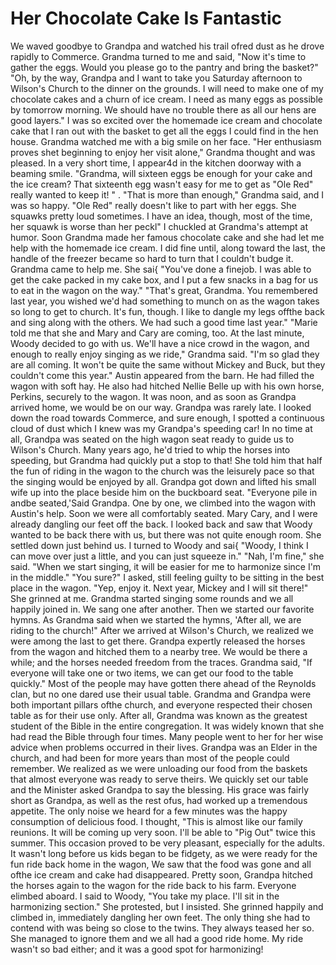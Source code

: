 Her Chocolate Cake Is Fantastic
===============================

We waved goodbye to Grandpa and watched his trail ofred dust as he drove rapidly to Commerce.
Grandma turned to me and said, "Now it's time to gather the eggs. Would you please go to the pantry
and bring the basket?" "Oh, by the way, Grandpa and I want to take you Saturday afternoon to
Wilson's Church to the dinner on the grounds. I will need to make one of my chocolate cakes and a
churn of ice cream. I need as many eggs as possible by tomorrow morning. We should have no trouble
there as all our hens are good layers." I was so excited over the homemade ice cream and chocolate
cake that I ran out with the basket to get all the eggs I could find in the hen house.  Grandma
watched me with a big smile on her face. "Her enthusiasm proves shet beginning to enjoy her visit
alone," Grandma thought and was pleased.  In a very short time, I appear4d in the kitchen doorway
with a beaming smile. "Grandma, will sixteen eggs be enough for your cake and the ice cream? That
sixteenth egg wasn't easy for me to get as "Ole Red" really wanted to keep it! " . "That is more
than enough," Grandma said, and I was so happy. "Ole Red" really doesn't like to part with her eggs.
She squawks pretty loud sometimes. I have an idea, though, most of the time, her squawk is worse
than her peckl" I chuckled at Grandma's attempt at humor.  Soon Grandma made her famous chocolate
cake and she had let me help with the homemade ice cream. I did fine until, along toward the last,
the handle of the freezer became so hard to turn that I couldn't budge it. Grandma came to help me.
She sai{ "You've done a finejob. I was able to get the cake packed in my cake box, and I put a few
snacks in a bag for us to eat in the wagon on the way." "That's great, Grandma. You remembered last
year, you wished we'd had something to munch on as the wagon takes so long to get to church. It's
fun, though. I like to dangle my legs offthe back and sing along with the others. We had such a good
time last year." "Marie told me that she and Mary and Cary are coming, too. At the last minute,
Woody decided to go with us. We'll have a nice crowd in the wagon, and enough to really enjoy
singing as we ride," Grandma said.  "I'm so glad they are all coming. It won't be quite the same
without Mickey and Buck, but they couldn't come this year." Austin appeared from the barn. He had
filled the wagon with soft hay. He also had hitched Nellie Belle up with his own horse, Perkins,
securely to the wagon. It was noon, and as soon as Grandpa arrived home, we would be on our way.
Grandpa was rarely late.  I looked down the road towards Commerce, and sure enough, I spotted a
continuous cloud of dust which I knew was my Grandpa's speeding car! In no time at all, Grandpa was
seated on the high wagon seat ready to guide us to Wilson's Church. Many years ago, he'd tried to
whip the horses into speeding, but Grandma had quickly put a stop to that! She told him that half
the fun of riding in the wagon to the church was the leisurely pace so that the singing would be
enjoyed by all.  Grandpa got down and lifted his small wife up into the place beside him on the
buckboard seat. "Everyone pile in andbe seated,'Said Grandpa.  One by one, we climbed into the wagon
with Austin's help. Soon we were all comfortably seated. Mary Cary, and I were already dangling our
feet off the back. I looked back and saw that Woody wanted to be back there with us, but there was
not quite enough room. She settled down just behind us. I turned to Woody and sai{ "Woody, I think I
can move over just a little, and you can just squeeze in." "Nah, I'm fine," she said. "When we start
singing, it will be easier for me to harmonize since I'm in the middle." "You sure?" I asked, still
feeling guilty to be sitting in the best place in the wagon.  "Yep, enjoy it. Next year, Mickey and
I will sit there!" She grinned at me.  Grandma started singing some rounds and we all happily joined
in. We sang one after another. Then we started our favorite hymns. As Grandma said when we started
the hymns, 'After all, we are riding to the church!" After we arrived at Wilson's Church, we
realized we were among the last to get there. Grandpa expertly released the horses from the wagon
and hitched them to a nearby tree. We would be there a while; and the horses needed freedom from the
traces.  Grandma said, "If everyone will take one or two items, we can get our food to the table
quickly." Most of the people may have gotten there ahead of the Reynolds clan, but no one dared use
their usual table. Grandma and Grandpa were both important pillars ofthe church, and everyone
respected their chosen table as for their use only. After all, Grandma was known as the greatest
student of the Bible in the entire congregation. It was widely known that she had read the Bible
through four times. Many people went to her for her wise advice when problems occurred in their
lives. Grandpa was an Elder in the church, and had been for more years than most of the people could
remember.  We realized as we were unloading our food from the baskets that almost everyone was ready
to serve theirs. We quickly set our table and the Minister asked Grandpa to say the blessing. His
grace was fairly short as Grandpa, as well as the rest ofus, had worked up a tremendous appetite.
The only noise we heard for a few minutes was the happy consumption of delicious food.  I thought,
"This is almost like our family reunions. It will be coming up very soon. I'll be able to "Pig Out"
twice this summer. This occasion proved to be very pleasant, especially for the adults. It wasn't
long before us kids began to be fidgety, as we were ready for the fun ride back home in the wagon,
We saw that the food was gone and all ofthe ice cream and cake had disappeared.  Pretty soon,
Grandpa hitched the horses again to the wagon for the ride back to his farm. Everyone elimbed
aboard. I said to Woody, "You take my place. I'll sit in the harmonizing section." She protested,
but I insisted. She grinned happily and climbed in, immediately dangling her own feet. The only
thing she had to contend with was being so close to the twins. They always teased her so. She
managed to ignore them and we all had a good ride home. My ride wasn't so bad either; and it was a
good spot for harmonizing!
